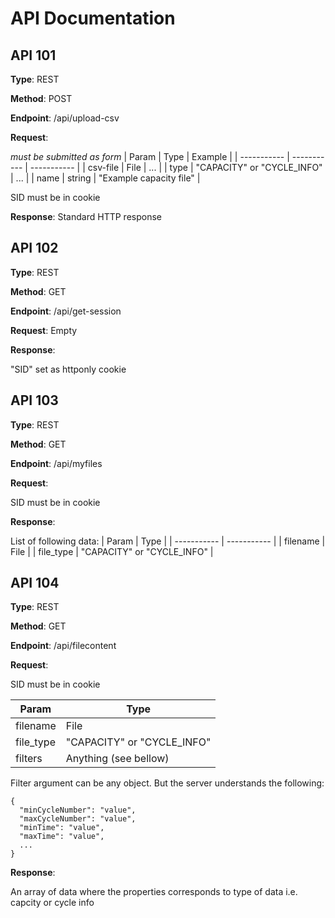 # API Documentation

## API 101

**Type**: REST

**Method**: POST

**Endpoint**: /api/upload-csv

**Request**:

*must be submitted as form*
| Param | Type | Example |
| ----------- | ----------- | ----------- |
| csv-file | File | ... |
| type | "CAPACITY" or "CYCLE_INFO" | ... |
| name | string | "Example capacity file" |

SID must be in cookie

**Response**:
Standard HTTP response

## API 102

**Type**: REST

**Method**: GET

**Endpoint**: /api/get-session

**Request**:
Empty

**Response**:

"SID" set as httponly cookie


## API 103

**Type**: REST

**Method**: GET

**Endpoint**: /api/myfiles

**Request**:

SID must be in cookie

**Response**:

List of following data:
| Param | Type |
| ----------- | ----------- |
| filename | File |
| file_type | "CAPACITY" or "CYCLE_INFO" |

## API 104

**Type**: REST

**Method**: GET

**Endpoint**: /api/filecontent

**Request**:

SID must be in cookie

| Param | Type |
| ----------- | ----------- |
| filename | File |
| file_type | "CAPACITY" or "CYCLE_INFO" |
| filters | Anything (see bellow) |

Filter argument can be any object. But the server understands the following:
```
{
  "minCycleNumber": "value",
  "maxCycleNumber": "value",
  "minTime": "value",
  "maxTime": "value",
  ...
}
```

**Response**:

An array of data where the properties corresponds to type of data i.e. capcity or cycle info
